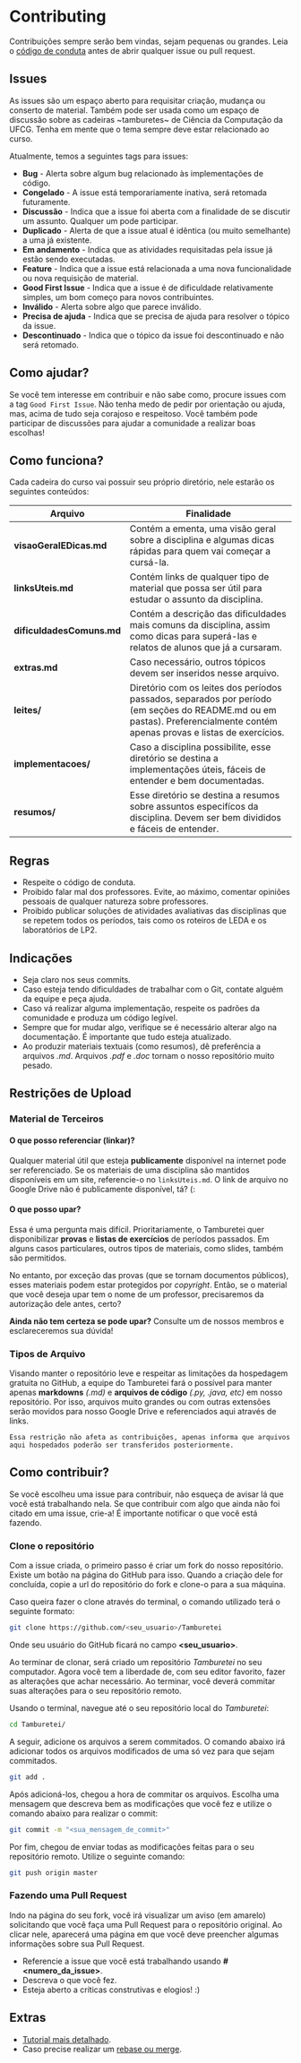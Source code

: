 # Contributing

Contribuições sempre serão bem vindas, sejam pequenas ou grandes. Leia o [código de conduta](https://github.com/OpenDevUFCG/Tamburetei/blob/master/CODE_OF_CONDUCT.md) antes de abrir qualquer issue ou pull request.

## Issues

As issues são um espaço aberto para requisitar criação, mudança ou conserto de material. Também pode ser usada como um espaço de discussão sobre as cadeiras ~tamburetes~ de Ciência da Computação da UFCG. Tenha em mente que o tema sempre deve estar relacionado ao curso.

Atualmente, temos a seguintes tags para issues:

- **Bug** - Alerta sobre algum bug relacionado às implementações de código.
- **Congelado** - A issue está temporariamente inativa, será retomada futuramente.
- **Discussão** - Indica que a issue foi aberta com a finalidade de se discutir um assunto. Qualquer um pode participar.
- **Duplicado** - Alerta de que a issue atual é idêntica (ou muito semelhante) a uma já existente.
- **Em andamento** - Indica que as atividades requisitadas pela issue já estão sendo executadas.
- **Feature** - Indica que a issue está relacionada a uma nova funcionalidade ou nova requisição de material.
- **Good First Issue** - Indica que a issue é de dificuldade relativamente simples, um bom começo para novos contribuintes.
- **Inválido** - Alerta sobre algo que parece inválido.
- **Precisa de ajuda** - Indica que se precisa de ajuda para resolver o tópico da issue.
- **Descontinuado** - Indica que o tópico da issue foi descontinuado e não será retomado.

## Como ajudar?

Se você tem interesse em contribuir e não sabe como, procure issues com a tag `Good First Issue`. Não tenha medo de pedir por orientação ou ajuda, mas, acima de tudo seja corajoso e respeitoso. Você também pode participar de discussões para ajudar a comunidade a realizar boas escolhas!

## Como funciona?

Cada cadeira do curso vai possuir seu próprio diretório, nele estarão os seguintes conteúdos:

Arquivo | Finalidade
------- | -----------
**visaoGeralEDicas.md** | Contém a ementa, uma visão geral sobre a disciplina e algumas dicas rápidas para quem vai começar a cursá-la.
**linksUteis.md** | Contém links de qualquer tipo de material que possa ser útil para estudar o assunto da disciplina.
**dificuldadesComuns.md** | Contém a descrição das dificuldades mais comuns da disciplina, assim como dicas para superá-las e relatos de alunos que já a cursaram.
**extras.md** | Caso necessário, outros tópicos devem ser inseridos nesse arquivo.
**leites/** | Diretório com os leites dos períodos passados, separados por período (em seções do README.md ou em pastas). Preferencialmente contém apenas provas e listas de exercícios.
**implementacoes/** | Caso a disciplina possibilite, esse diretório se destina a implementações úteis, fáceis de entender e bem documentadas.
**resumos/** | Esse diretório se destina a resumos sobre assuntos especifícos da disciplina. Devem ser bem divididos e fáceis de entender.

## Regras
- Respeite o código de conduta.
- Proibido falar mal dos professores. Evite, ao máximo, comentar opiniões pessoais de qualquer natureza sobre professores.
- Proibido publicar soluções de atividades avaliativas das disciplinas que se repetem todos os períodos, tais como os roteiros de LEDA e os laboratórios de LP2.

## Indicações

- Seja claro nos seus commits.
- Caso esteja tendo dificuldades de trabalhar com o Git, contate alguém da equipe e peça ajuda. 
- Caso vá realizar alguma implementação, respeite os padrões da comunidade e produza um código legível.
- Sempre que for mudar algo, verifique se é necessário alterar algo na documentação. É importante que tudo esteja atualizado.
- Ao produzir materiais textuais (como resumos), dê preferência a arquivos *.md*. Arquivos *.pdf* e *.doc* tornam o nosso repositório muito pesado.

## Restrições de Upload

### Material de Terceiros

#### O que posso referenciar (linkar)?

Qualquer material útil que esteja **publicamente** disponível na internet pode ser referenciado. Se os materiais de uma disciplina são mantidos disponíveis em um site, referencie-o no `linksUteis.md`.
O link de arquivo no Google Drive não é publicamente disponível, tá? (:

#### O que posso upar?

Essa é uma pergunta mais difícil. Prioritariamente, o Tamburetei quer disponibilizar **provas** e **listas de exercícios** de períodos passados. Em alguns casos particulares, outros tipos de materiais, como slides, também são permitidos.

No entanto, por exceção das provas (que se tornam documentos públicos), esses materiais podem estar protegidos por *copyright*. Então, se o material que você deseja upar tem o nome de um professor, precisaremos da autorização dele antes, certo?

**Ainda não tem certeza se pode upar?** Consulte um de nossos membros e esclareceremos sua dúvida!

### Tipos de Arquivo

Visando manter o repositório leve e respeitar as limitações da hospedagem gratuita no GitHub, a equipe do Tamburetei fará o possível para manter apenas **markdowns** *(.md)* e **arquivos de código** *(.py, .java, etc)* em nosso repositório. Por isso, arquivos muito grandes ou com outras extensões serão movidos para nosso Google Drive e referenciados aqui através de links.

`Essa restrição não afeta as contribuições, apenas informa que arquivos aqui hospedados poderão ser transferidos posteriormente.`


## Como contribuir?

Se você escolheu uma issue para contribuir, não esqueça de avisar lá que você está trabalhando nela. Se que contribuir com algo que ainda não foi citado em uma issue, crie-a! É importante notificar o que você está fazendo.

### Clone o repositório

Com a issue criada, o primeiro passo é criar um fork do nosso repositório. Existe um botão na página do GitHub para isso. Quando a criação dele for concluída, copie a url do repositório do fork e clone-o para a sua máquina. 

Caso queira fazer o clone através do terminal, o comando utilizado terá o seguinte formato:
```sh
git clone https://github.com/<seu_usuario>/Tamburetei
```

Onde seu usuário do GitHub ficará no campo **<seu_usuario>**.

Ao terminar de clonar, será criado um repositório *Tamburetei* no seu computador. Agora você tem a liberdade de, com seu editor favorito, fazer as alterações que achar necessário. Ao terminar, você deverá commitar suas alterações para o seu repositório remoto.

Usando o terminal, navegue até o seu repositório local do *Tamburetei*:
```sh
cd Tamburetei/
```

A seguir, adicione os arquivos a serem commitados. O comando abaixo irá adicionar todos os arquivos modificados de uma só vez para que sejam commitados.
```sh
git add . 
```

Após adicioná-los, chegou a hora de commitar os arquivos. Escolha uma mensagem que descreva bem as modificações que você fez e utilize o comando abaixo para realizar o commit:
```sh
git commit -m "<sua_mensagem_de_commit>"
```

Por fim, chegou de enviar todas as modificações feitas para o seu repositório remoto. Utilize o seguinte comando:
```sh
git push origin master
```

### Fazendo uma Pull Request

Indo na página do seu fork, você irá visualizar um aviso (em amarelo) solicitando que você faça uma Pull Request para o repositório original. Ao clicar nele, aparecerá uma página em que você deve preencher algumas informações sobre sua Pull Request.

- Referencie a issue que você está trabalhando usando **#<numero_da_issue>**.
- Descreva o que você fez.
- Esteja aberto a críticas construtivas e elogios! :)


## Extras

- [Tutorial mais detalhado](https://blog.da2k.com.br/2015/02/04/git-e-github-do-clone-ao-pull-request/).
- Caso precise realizar um [rebase ou merge](https://gist.github.com/ravibhure/a7e0918ff4937c9ea1c456698dcd58aa).
